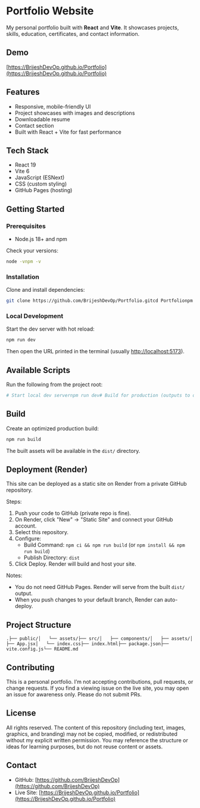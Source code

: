 # Portfolio Website

My personal portfolio built with **React** and **Vite**. It showcases projects, skills, education, certificates, and contact information.

## Demo

[https://BrijeshDevOp.github.io/Portfolio](https://BrijeshDevOp.github.io/Portfolio)

## Features

-   Responsive, mobile-friendly UI
-   Project showcases with images and descriptions
-   Downloadable resume
-   Contact section
-   Built with React + Vite for fast performance

## Tech Stack

-   React 19
-   Vite 6
-   JavaScript (ESNext)
-   CSS (custom styling)
-   GitHub Pages (hosting)

## Getting Started

### Prerequisites

-   Node.js 18+ and npm

Check your versions:

```bash
node -vnpm -v
```

### Installation

Clone and install dependencies:

```bash
git clone https://github.com/BrijeshDevOp/Portfolio.gitcd Portfolionpm install
```

### Local Development

Start the dev server with hot reload:

```bash
npm run dev
```

Then open the URL printed in the terminal (usually [http://localhost:5173](http://localhost:5173)).

## Available Scripts

Run the following from the project root:

```bash
# Start local dev servernpm run dev# Build for production (outputs to dist/)npm run build# Preview the production build locallynpm run preview# Lint the projectnpm run lint
```

## Build

Create an optimized production build:

```bash
npm run build
```

The built assets will be available in the `dist/` directory.

## Deployment (Render)

This site can be deployed as a static site on Render from a private GitHub repository.

Steps:

1.  Push your code to GitHub (private repo is fine).
2.  On Render, click "New" → "Static Site" and connect your GitHub account.
3.  Select this repository.
4.  Configure:
    -   Build Command: `npm ci && npm run build` (or `npm install && npm run build`)
    -   Publish Directory: `dist`
5.  Click Deploy. Render will build and host your site.

Notes:

-   You do not need GitHub Pages. Render will serve from the built `dist/` output.
-   When you push changes to your default branch, Render can auto-deploy.

## Project Structure

```
.├── public/│   └── assets/├── src/│   ├── components/│   ├── assets/│   ├── App.jsx│   └── index.css├── index.html├── package.json├── vite.config.js└── README.md
```

## Contributing

This is a personal portfolio. I’m not accepting contributions, pull requests, or change requests. If you find a viewing issue on the live site, you may open an issue for awareness only. Please do not submit PRs.

## License

All rights reserved. The content of this repository (including text, images, graphics, and branding) may not be copied, modified, or redistributed without my explicit written permission. You may reference the structure or ideas for learning purposes, but do not reuse content or assets.

## Contact

-   GitHub: [https://github.com/BrijeshDevOp](https://github.com/BrijeshDevOp)
-   Live Site: [https://BrijeshDevOp.github.io/Portfolio](https://BrijeshDevOp.github.io/Portfolio)